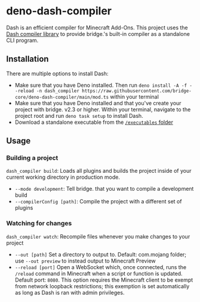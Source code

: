 # deno-dash-compiler
Dash is an efficient compiler for Minecraft Add-Ons.
This project uses the [Dash compiler library](https://github.com/bridge-core/dash-compiler) to provide bridge.'s built-in compiler as a standalone CLI program.

## Installation

There are multiple options to install Dash:
- Make sure that you have Deno installed. Then run `deno install -A -f --reload -n dash_compiler https://raw.githubusercontent.com/bridge-core/deno-dash-compiler/main/mod.ts` within your terminal
- Make sure that you have Deno installed and that you've create your project with bridge. v2.3 or higher. Within your terminal, navigate to the project root and run `deno task setup` to install Dash.
- Download a standalone executable from the [`/executables` folder](https://github.com/bridge-core/deno-dash-compiler/tree/main/executables)

## Usage

### Building a project

`dash_compiler build`: Loads all plugins and builds the project inside of your current working directory in production mode.
- `--mode development`: Tell bridge. that you want to compile a development build
- `--compilerConfig [path]`: Compile the project with a different set of plugins

### Watching for changes
`dash_compiler watch`: Recompile files whenever you make changes to your project
- `--out [path]` Set a directory to output to. Default: com.mojang folder; use `--out preview` to instead output to Minecraft Preview
- `--reload [port]` Open a WebSocket which, once connected, runs the `/reload` command in Minecraft when a script or function is updated. Default port: `8080`. This option requires the Minecraft client to be exempt from network loopback restrictions; this exemption is set automatically as long as Dash is ran with admin privileges.
